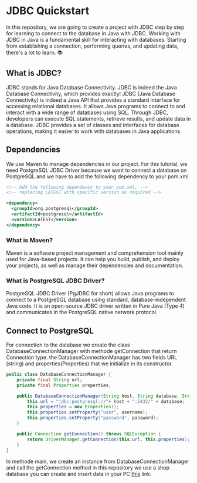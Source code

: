 # JDBC Quickstart
In this repository, we are going to create a project with JDBC step by step for learning to connect to the database in Java with JDBC.
Working with JDBC in Java is a fundamental skill for interacting with databases. Starting from establishing a connection, performing queries, and updating data, there's a lot to learn. 📚

## What is JDBC?
JDBC stands for Java Database Connectivity. JDBC is indeed the Java Database Connectivity, which provides exactly! JDBC (Java Database Connectivity) is indeed a Java API that provides a standard interface for accessing relational databases. It allows Java programs to connect to and interact with a wide range of databases using SQL. Through JDBC, developers can execute SQL statements, retrieve results, and update data in a database. JDBC provides a set of classes and interfaces for database operations, making it easier to work with databases in Java applications.

## Dependencies
We use Maven to manage dependencies in our project. For this tutorial, we need PostgreSQL JDBC Driver because we want to connect a database on PostgreSQL
and we have to add the following dependency to your pom.xml.
``` XML
<!-- Add the following dependency to your pom.xml, -->
<!-- replacing LATEST with specific version as required -->

<dependency>
  <groupId>org.postgresql</groupId>
  <artifactId>postgresql</artifactId>
  <version>LATEST</version>
</dependency>
```

### What is Maven?
Maven is a software project management and comprehension tool mainly used for Java-based projects.
It can help you build, publish, and deploy your projects, as well as manage their dependencies and documentation.

### What is PostgreSQL JDBC Driver?
PostgreSQL JDBC Driver (PgJDBC for short) allows Java programs to connect to a PostgreSQL database using standard,
database-independent Java code. It is an open-source JDBC driver written in Pure Java (Type 4)
and communicates in the PostgreSQL native network protocol.

## Connect to PostgreSQL
For connection to the database we create the class DatabaseConnectionManager with methode getConnection
that return Connection type. the DatabaseConnectionManager has two fields URL (string) and properties(Properties) that we initialize in its constructor.

```java
public class DatabaseConnectionManager {
    private final String url;
    private final Properties properties;

    public DatabaseConnectionManager(String host, String database, String username, String password){
        this.url = "jdbc:postgresql://"+ host + ":5432/" + database;
        this.properties = new Properties();
        this.properties.setProperty("user", username);
        this.properties.setProperty("password", password);
    }

    public Connection getConnection() throws SQLException {
        return DriverManager.getConnection(this.url, this.properties);
    }
}
```
In methode main, we create an instance from DatabaseConnectionManager and call the getConnection method
in this repository we use a shop database you can create and insert data in your PC [this](https://www.w3schools.com/postgresql/postgresql_create_demodatabase.php) link.
